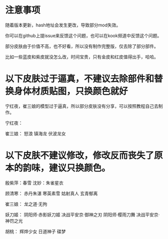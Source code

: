 # 注意事项
随着版本更新，hash地址会发生更改，导致部分mod失效。

你可以在github上提issue来反馈这个问题，也可以在kook频道中反馈这个问题。

部分皮肤由于价值不高，也不好看，所以没有制作完整版，仅去除了部分部件。

比如一些蓝皮和紫皮就没怎么改，时间宝贵，只有金皮和红皮值得出手，哈哈。
# 以下皮肤过于逼真，不建议去除部件和替换身体材质贴图，只换颜色就好
宁红夜，崔三娘的模型过于逼真，所以部分皮肤没有分享，可以按照教程自己去制作。

宁红夜：


崔三娘：
怒浪
镇海龙
伏波龙女

# 以下皮肤不建议修改，修改反而丧失了原本的韵味，建议只换颜色。
殷紫萍：春雪
沈妙：朱雀星衣

顾清寒：
赤丹朱湛
寒英素雪
姑射真人
玄青郁离

崔三娘：
龙之道·无拘

妖刀姬：
阴阳师·赤影妖刀姬
决战平安京·御神之刃
阴阳师·樱雨刀舞
决战平安京·神罚之光

胡桃：
辉烨少女
日道神子
碟梦


